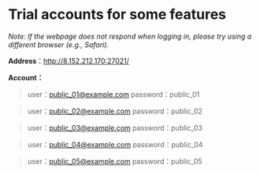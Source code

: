 # Trial accounts for some features

_Note: If the webpage does not respond when logging in, please try using a different browser (e.g., Safari)._

**Address**：http://8.152.212.170:27021/

**Account：**

> user：public_01@example.com
> password：public_01


> user：public_02@example.com
> password：public_02

> user：public_03@example.com
> password：public_03

> user：public_04@example.com
> password：public_04

> user：public_05@example.com
> password：public_05

